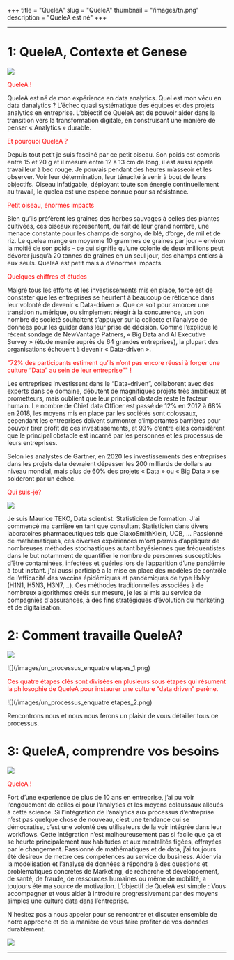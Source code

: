 +++
title = "QueleA"
slug = "QueleA"
thumbnail = "/images/tn.png"
description = "QueleA est né"
+++

---------------------------



# 1: QueleA, Contexte et Genese 
![](/images/quelea_context_genese.png)
<p style="color:red"> QueleA ! </p>
QueleA est né de mon  expérience en data analytics.    
Quel est mon vécu en data danalytics ?    
L’échec quasi systématique des équipes et des projets analytics en entreprise.  
L’objectif de QueleA est de pouvoir aider dans la transition vers la transformation digitale, en  construisant une manière de penser « Analytics » durable.




 <p style="color:red"> Et pourquoi QueleA ?</p> 
Depuis tout petit je suis fasciné par ce petit oiseau. Son poids est compris entre 15 et 20 g et il mesure entre 12 à 13 cm de long, il est aussi appelé travailleur à bec rouge. Je pouvais pendant des heures  m’asseoir et les observer. Voir leur détermination, leur ténacité à venir à bout de leurs objectifs. Oiseau infatigable, déployant toute son énergie continuellement au travail, le quelea est une espèce connue pour sa résistance.  

 <p style="color:red"> Petit oiseau, énormes impacts </p> 
Bien qu’ils préfèrent les graines des herbes sauvages à celles des plantes cultivées, ces oiseaux représentent, du fait de leur grand nombre, une menace constante pour les champs de sorgho, de blé, d’orge, de mil et de riz.  Le quelea mange en moyenne 10 grammes de graines par jour – environ la moitié de son poids – ce qui signifie qu’une colonie de deux millions peut dévorer jusqu’à 20 tonnes de graines en un seul jour, des champs entiers à eux seuls. 
QueleA est petit mais à d'énormes impacts. 

 <p style="color:red"> Quelques chiffres et études </p> 
Malgré tous les efforts et les investissements mis en place, force est de constater que les entreprises se heurtent à beaucoup de réticence dans leur volonté de devenir « Data-driven ». Que ce soit pour amorcer une transition numérique, ou simplement réagir à la concurrence, un bon nombre de société souhaitent s’appuyer sur la collecte et l’analyse de données pour les guider dans leur prise de décision. Comme l’explique le récent sondage de NewVantage Patners, « Big Data and AI Executive Survey » (étude menée auprès de 64 grandes entreprises), la plupart des organisations échouent à devenir « Data-driven ». 

 <p style="color:red"> "72% des participants estiment qu’ils n’ont pas encore réussi à forger une culture “Data” au sein de leur entreprise""  !</p> 
Les entreprises investissent dans le “Data-driven”, collaborent avec des experts dans ce domaine, débutent de magnifiques projets très ambitieux et prometteurs, mais oublient que leur principal obstacle reste le facteur humain.
Le nombre de Chief data Officer est passé de 12% en 2012 à 68% en 2018, les moyens mis en place par les sociétés sont colossaux, cependant les entreprises doivent surmonter d’importantes barrières pour pouvoir tirer profit de ces investissements, et 93% d’entre elles considèrent que le principal obstacle est incarné par les personnes et les processus de leurs entreprises. 
 
Selon les analystes de Gartner, en 2020 les investissements des entreprises dans les projets data devraient dépasser les 200 milliards de dollars au niveau mondial, mais plus de 60% des projets « Data » ou « Big Data » se solderont par un échec. 


 <p style="color:red">  Qui suis-je? </p> 
 

 ![](/images/photo_mauriceteko.png)
 
Je suis Maurice TEKO, Data scientist. Statisticien de formation. J'ai commencé ma carrière en tant que consultant Statisticien dans divers laboratoires pharmaceutiques tels que GlaxoSmithKlein, UCB, ... Passionné de mathématiques, ces diverses expériences m'ont permis d’appliquer de nombreuses méthodes stochastiques autant bayésiennes que fréquentistes dans le but notamment de quantifier le nombre de personnes susceptibles d’être contaminées, infectées et guéries lors de l’apparition d’une pandémie à tout instant. j'ai aussi participé a la mise en place des modèles de contrôle de l’efficacité des vaccins épidémiques et pandémiques de type HxNy (H1N1, H5N3, H3N7,…). Ces méthodes traditionnelles associées à de nombreux algorithmes créés sur mesure, je les ai mis au service de compagnies d'assurances, à des fins stratégiques d’évolution du marketing et de digitalisation.



# 2: Comment travaille QueleA?

![ ](/images/comment_travaille_quelea.png)



<!-- # un processus en quatres étapes -->

![](/images/un_processus_enquatre etapes_1.png)


<p style="color:red"> Ces quatre étapes clés sont divisées en plusieurs sous étapes  qui résument la philosophie de QueleA pour instaurer une culture "data driven" perène. </p>

![](/images/un_processus_enquatre etapes_2.png)


 Rencontrons nous et nous nous ferons un plaisir de vous détailler tous ce processus.
 
# 3: QueleA, comprendre vos besoins 
  
 ![](/images/comprendre_vos_besoins.png)

 <p style="color:red"> QueleA !</p>
Fort d’une experience de plus de 10 ans en entreprise, j’ai pu voir  l’engouement de celles ci pour l’analytics et les moyens colaussaux alloués à cette science. Si l’intégration de l’analytics aux processus d’entreprise n’est pas quelque chose de nouveau, c’est une tendance qui se démocratise, c’est une volonté des utilisateurs de la voir intégrée dans leur workflows. Cette intégration n’est malheureusement pas si facile que ça et se heurte principalement aux habitudes et aux mentalités figées, effrayées par le changement. Passionné de mathématiques et de data, j’ai toujours été désireux de mettre ces compétences au service du business. Aider via la modélisation et l’analyse de données à répondre à des questions et problématiques concrètes de Marketing, de recherche et développement, de santé, de fraude, de ressources humaines ou même de mobilité, a toujours été ma source de motivation.  
L’objectif de QueleA est simple : Vous accompagner et vous aider à introduire progressivement par des moyens simples une culture data dans l’entreprise. 
 
 

<!-- # 5: Mon cv (En anglais). -->

<!--  ![](/files/cv.pdf){width=120%} -->
 
N'hesitez pas a nous appeler pour se rencontrer et discuter ensemble de notre approche et de la manière de vous faire profiter de vos données durablement.
 
  ![](/images/quelea_towards_analytics.png)
  
---------------------------
